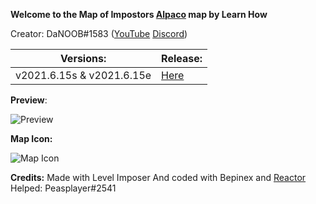 **Welcome to the Map of Impostors [Alpaco](https://github.com/LEARNHOW1/Among-Us-Map-Alpaco) map by Learn How**

Creator: DaNOOB#1583 ([YouTube](https://youtube.com/learnhow10) [Discord](https://discord.gg/ypf3mXQu8p))


| Versions:                     | Release:   |
| ------------                  |     -------|
  v2021.6.15s & v2021.6.15e     |[Here](https://github.com/LEARNHOW1/Among-Us-Map-Alpaco/releases/download/v2.1/Alpaco.v2.1.zip) |


**Preview**:

![Preview](https://cdn.discordapp.com/attachments/805550045545365544/835224913060036618/unknown.png)

**Map Icon:**

![Map Icon](https://cdn.discordapp.com/attachments/805550045545365544/835225502561992754/wAttM2C5QvVAAAAABJRU5ErkJggg.png)



**Credits:**
Made with Level Imposer
And coded with Bepinex and [Reactor](https://docs.reactor.gg)
Helped: Peasplayer#2541

